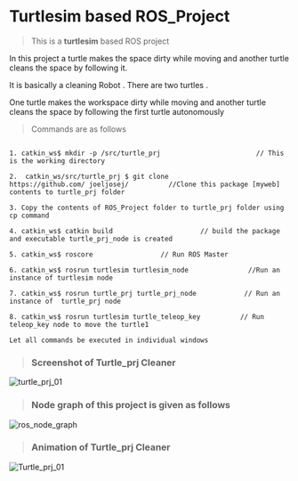 # Turtlesim based ROS_Project
>This is a **turtlesim** based ROS project

In this project a turtle makes the space dirty while moving and another turtle cleans the space by following it.

It is basically a cleaning Robot . There are two turtles . 

One turtle makes the workspace dirty while moving and another turtle cleans the space by following the first turtle autonomously

[myweb]: http://github.com/joeljosej/

>Commands are as follows
```

1. catkin_ws$ mkdir -p /src/turtle_prj                        // This is the working directory

2.  catkin_ws/src/turtle_prj $ git clone 
https://github.com/ joeljosej/          //Clone this package [myweb] contents to turtle_prj folder 

3. Copy the contents of ROS_Project folder to turtle_prj folder using cp command

4. catkin_ws$ catkin build                      // build the package and executable turtle_prj_node is created

5. catkin_ws$ roscore                 // Run ROS Master

6. catkin_ws$ rosrun turtlesim turtlesim_node               //Run an instance of turtlesim node

7. catkin_ws$ rosrun turtle_prj turtle_prj_node            // Run an instance of  turtle_prj node

8. catkin_ws$ rosrun turtlesim turtle_teleop_key          // Run teleop_key node to move the turtle1 

Let all commands be executed in individual windows
```

> ### Screenshot of Turtle_prj Cleaner

![turtle_prj_01](https://user-images.githubusercontent.com/81626993/121247342-c4250000-c8bf-11eb-9a34-afd12741d536.png)

> ### Node graph of this project is given as follows

![ros_node_graph](https://user-images.githubusercontent.com/81626993/121247770-40b7de80-c8c0-11eb-8ed7-d08e979d1563.png)

> ### Animation of Turtle_prj Cleaner

![Turtle_prj_01](https://user-images.githubusercontent.com/81626993/121795327-4c433680-cc2d-11eb-9912-be4af098e5c5.gif)
